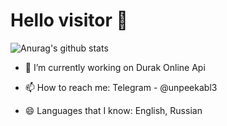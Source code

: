 # Hello visitor 👋

![Anurag's github stats](https://github-readme-stats.vercel.app/api?username=unpeekabl3&show_icons=true&theme=radical)

- 🔭 I’m currently working on Durak Online Api

- 📫 How to reach me: Telegram - @unpeekabl3

- 😄 Languages that I know: English, Russian
